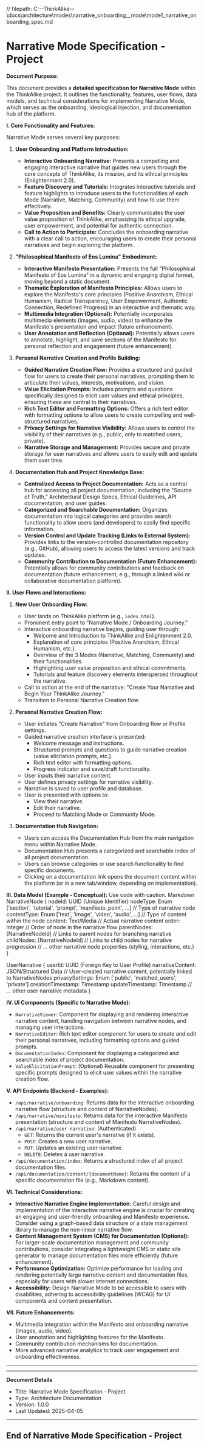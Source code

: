 // filepath: C:\--ThinkAlike--\docs\architecture\modes\narrative_onboarding__mode\mode1_narrative_onboarding_spec.md
# Narrative Mode Specification - Project

**Document Purpose:**

This document provides a **detailed specification for Narrative Mode** within the ThinkAlike project.  It outlines the functionality, features, user flows, data models, and technical considerations for implementing Narrative Mode, which serves as the onboarding, ideological injection, and documentation hub of the platform.

**I.  Core Functionality and Features:**

Narrative Mode serves several key purposes:

1. **User Onboarding and Platform Introduction:**
    * **Interactive Onboarding Narrative:**  Presents a compelling and engaging interactive narrative that guides new users through the core concepts of ThinkAlike, its mission, and its ethical principles (Enlightenment 2.0).
    * **Feature Discovery and Tutorials:**  Integrates interactive tutorials and feature highlights to introduce users to the functionalities of each Mode (Narrative, Matching, Community) and how to use them effectively.
    * **Value Proposition and Benefits:**  Clearly communicates the user value proposition of ThinkAlike, emphasizing its ethical upgrade, user empowerment, and potential for authentic connection.
    * **Call to Action to Participate:**  Concludes the onboarding narrative with a clear call to action, encouraging users to create their personal narratives and begin exploring the platform.

2. **"Philosophical Manifesto of Eos Lumina" Embodiment:**
    * **Interactive Manifesto Presentation:**  Presents the full "Philosophical Manifesto of Eos Lumina" in a dynamic and engaging digital format, moving beyond a static document.
    * **Thematic Exploration of Manifesto Principles:**  Allows users to explore the Manifesto's core principles (Positive Anarchism, Ethical Humanism, Radical Transparency, User Empowerment, Authentic Connection, Redefined Progress) in an interactive and thematic way.
    * **Multimedia Integration (Optional):**  Potentially incorporates multimedia elements (images, audio, video) to enhance the Manifesto's presentation and impact (future enhancement).
    * **User Annotation and Reflection (Optional):**  Potentially allows users to annotate, highlight, and save sections of the Manifesto for personal reflection and engagement (future enhancement).

3. **Personal Narrative Creation and Profile Building:**
    * **Guided Narrative Creation Flow:**  Provides a structured and guided flow for users to create their personal narratives, prompting them to articulate their values, interests, motivations, and vision.
    * **Value Elicitation Prompts:**  Includes prompts and questions specifically designed to elicit user values and ethical principles, ensuring these are central to their narratives.
    * **Rich Text Editor and Formatting Options:**  Offers a rich text editor with formatting options to allow users to create compelling and well-structured narratives.
    * **Privacy Settings for Narrative Visibility:**  Allows users to control the visibility of their narratives (e.g., public, only to matched users, private).
    * **Narrative Storage and Management:**  Provides secure and private storage for user narratives and allows users to easily edit and update them over time.

4. **Documentation Hub and Project Knowledge Base:**
    * **Centralized Access to Project Documentation:**  Acts as a central hub for accessing all project documentation, including the "Source of Truth," Architectural Design Specs, Ethical Guidelines, API documentation, and user guides.
    * **Categorized and Searchable Documentation:**  Organizes documentation into logical categories and provides search functionality to allow users (and developers) to easily find specific information.
    * **Version Control and Update Tracking (Links to External System):**  Provides links to the version-controlled documentation repository (e.g., GitHub), allowing users to access the latest versions and track updates.
    * **Community Contribution to Documentation (Future Enhancement):**  Potentially allows for community contributions and feedback on documentation (future enhancement, e.g., through a linked wiki or collaborative documentation platform).

**II.  User Flows and Interactions:**

1. **New User Onboarding Flow:**
    * User lands on ThinkAlike platform (e.g., `index.html`).
    * Prominent entry point to "Narrative Mode / Onboarding Journey."
    * Interactive onboarding narrative begins, guiding user through:
        * Welcome and Introduction to ThinkAlike and Enlightenment 2.0.
        * Explanation of core principles (Positive Anarchism, Ethical Humanism, etc.).
        * Overview of the 3 Modes (Narrative, Matching, Community) and their functionalities.
        * Highlighting user value proposition and ethical commitments.
        * Tutorials and feature discovery elements interspersed throughout the narrative.
    * Call to action at the end of the narrative: "Create Your Narrative and Begin Your ThinkAlike Journey."
    * Transition to Personal Narrative Creation flow.

2. **Personal Narrative Creation Flow:**
    * User initiates "Create Narrative" from Onboarding flow or Profile settings.
    * Guided narrative creation interface is presented:
        * Welcome message and instructions.
        * Structured prompts and questions to guide narrative creation (value elicitation prompts, etc.).
        * Rich text editor with formatting options.
        * Progress indicator and save/draft functionality.
    * User inputs their narrative content.
    * User defines privacy settings for narrative visibility.
    * Narrative is saved to user profile and database.
    * User is presented with options to:
        * View their narrative.
        * Edit their narrative.
        * Proceed to Matching Mode or Community Mode.

3. **Documentation Hub Navigation:**
    * Users can access the Documentation Hub from the main navigation menu within Narrative Mode.
    * Documentation Hub presents a categorized and searchable index of all project documentation.
    * Users can browse categories or use search functionality to find specific documents.
    * Clicking on a documentation link opens the document content within the platform (or in a new tab/window, depending on implementation).

**III. Data Model (Example - Conceptual):**
Use code with caution.
Markdown
NarrativeNode {
nodeId: UUID (Unique Identifier)
nodeType: Enum ['section', 'tutorial', 'prompt', 'manifesto_point', ...] // Type of narrative node
contentType: Enum ['text', 'image', 'video', 'audio', ...] // Type of content within the node
content: Text/Media // Actual narrative content
order: Integer // Order of node in the narrative flow
parentNodes: [NarrativeNodeId] // Links to parent nodes for branching narrative
childNodes: [NarrativeNodeId] // Links to child nodes for narrative progression
// ... other narrative node properties (styling, interactions, etc.)
}

UserNarrative {
userId: UUID (Foreign Key to User Profile)
narrativeContent: JSON/Structured Data // User-created narrative content, potentially linked to NarrativeNodes
privacySettings: Enum ['public', 'matched_users', 'private']
creationTimestamp: Timestamp
updateTimestamp: Timestamp
// ... other user narrative metadata
}

**IV. UI Components (Specific to Narrative Mode):**

* `NarrativeViewer`: Component for displaying and rendering interactive narrative content, handling navigation between narrative nodes, and managing user interactions.
* `NarrativeEditor`: Rich text editor component for users to create and edit their personal narratives, including formatting options and guided prompts.
* `DocumentationIndex`: Component for displaying a categorized and searchable index of project documentation.
* `ValueElicitationPrompt`: (Optional) Reusable component for presenting specific prompts designed to elicit user values within the narrative creation flow.

**V. API Endpoints (Backend - Examples):**

* `/api/narrative/onboarding`:  Returns data for the interactive onboarding narrative flow (structure and content of NarrativeNodes).
* `/api/narrative/manifesto`: Returns data for the interactive Manifesto presentation (structure and content of Manifesto NarrativeNodes).
* `/api/narrative/user-narrative`: (Authenticated)
  * `GET`: Returns the current user's narrative (if it exists).
  * `POST`: Creates a new user narrative.
  * `PUT`: Updates an existing user narrative.
  * `DELETE`: Deletes a user narrative.
* `/api/documentation/index`: Returns a structured index of all project documentation files.
* `/api/documentation/content/{documentName}`: Returns the content of a specific documentation file (e.g., Markdown content).

**VI.  Technical Considerations:**

* **Interactive Narrative Engine Implementation:**  Careful design and implementation of the interactive narrative engine is crucial for creating an engaging and user-friendly onboarding and Manifesto experience. Consider using a graph-based data structure or a state management library to manage the non-linear narrative flow.
* **Content Management System (CMS) for Documentation (Optional):**  For larger-scale documentation management and community contributions, consider integrating a lightweight CMS or static site generator to manage documentation files more efficiently (future enhancement).
* **Performance Optimization:**  Optimize performance for loading and rendering potentially large narrative content and documentation files, especially for users with slower internet connections.
* **Accessibility:**  Design Narrative Mode to be accessible to users with disabilities, adhering to accessibility guidelines (WCAG) for UI components and content presentation.

**VII.  Future Enhancements:**

* Multimedia integration within the Manifesto and onboarding narrative (images, audio, video).
* User annotation and highlighting features for the Manifesto.
* Community contribution mechanisms for documentation.
* More advanced narrative analytics to track user engagement and onboarding effectiveness.

---

---
**Document Details**
- Title: Narrative Mode Specification - Project
- Type: Architecture Documentation
- Version: 1.0.0
- Last Updated: 2025-04-05
---
End of Narrative Mode Specification - Project
---


